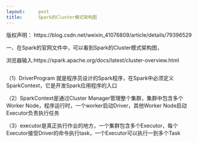 ```yaml
---
layout:     post
title:      Spark的Cluster模式架构图
---
```

<div id="article_content" class="article_content clearfix csdn-tracking-statistics" data-pid="blog" data-mod="popu_307" data-dsm="post">
								<div class="article-copyright">
					版权声明：					https://blog.csdn.net/weixin_41076809/article/details/79396529				</div>
								            <link rel="stylesheet" href="https://csdnimg.cn/release/phoenix/template/css/ck_htmledit_views-f76675cdea.css">
						<div class="htmledit_views" id="content_views">
                <p>一、在Spark的官网文件中，可以看到Spark的Cluster模式架构图，</p><p>浏览器输入:https://spark.apache.org/docs/latest/cluster-overview.html</p><p><img src="https://img-blog.csdn.net/20180228100257467?watermark/2/text/aHR0cDovL2Jsb2cuY3Nkbi5uZXQvd2VpeGluXzQxMDc2ODA5/font/5a6L5L2T/fontsize/400/fill/I0JBQkFCMA==/dissolve/70" alt=""></p><p>（1）DriverProgram 就是程序员设计的Spark程序，在Spark中必须定义SparkContext，它是开发Spark应用程序的入口</p><p>（2）SparkContext是通过Cluster Manager管理整个集群，集群中包含多个Worker Node，程序运行时，一个worker启动Driver，其他Worker Node启动Executor负责执行任务</p><p>（3）executor是真正执行作业的地方，一个集群包含多个Executor，每个Executor接受Driver的命令执行task，一个Executor可以执行一到多个Task<br></p>            </div>
                </div>